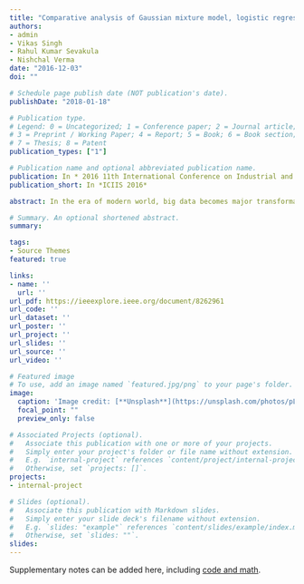 ```yaml
---
title: "Comparative analysis of Gaussian mixture model, logistic regression and random forest for big data classification using map reduce"
authors:
- admin
- Vikas Singh
- Rahul Kumar Sevakula
- Nishchal Verma 
date: "2016-12-03"
doi: ""

# Schedule page publish date (NOT publication's date).
publishDate: "2018-01-18"

# Publication type.
# Legend: 0 = Uncategorized; 1 = Conference paper; 2 = Journal article;
# 3 = Preprint / Working Paper; 4 = Report; 5 = Book; 6 = Book section;
# 7 = Thesis; 8 = Patent
publication_types: ["1"]

# Publication name and optional abbreviated publication name.
publication: In * 2016 11th International Conference on Industrial and Information Systems (ICIIS)*
publication_short: In *ICIIS 2016*

abstract: In the era of modern world, big data becomes major transformation of new technology, The amount of data generated by mankind is growing every year. To classify such big data is a challenging task with standard data mining techniques. This paper presents a Map Reduce based algorithm with Gaussian mixture model(GMM), Logistic regression(LR) and Random forest classifier(RFC). While, map phase determines the probabilities and class labels of the test data, the reduce phase predicts the class labels of test data by aggregating results from all the mappers. We have analyzed these algorithms on the basis of test accuracy, run time and number of mappers on multiple big data sets.

# Summary. An optional shortened abstract.
summary: 

tags:
- Source Themes
featured: true

links:
- name: ''
  url: ''
url_pdf: https://ieeexplore.ieee.org/document/8262961
url_code: ''
url_dataset: ''
url_poster: ''
url_project: ''
url_slides: ''
url_source: ''
url_video: ''

# Featured image
# To use, add an image named `featured.jpg/png` to your page's folder. 
image:
  caption: 'Image credit: [**Unsplash**](https://unsplash.com/photos/pLCdAaMFLTE)'
  focal_point: ""
  preview_only: false

# Associated Projects (optional).
#   Associate this publication with one or more of your projects.
#   Simply enter your project's folder or file name without extension.
#   E.g. `internal-project` references `content/project/internal-project/index.md`.
#   Otherwise, set `projects: []`.
projects:
- internal-project

# Slides (optional).
#   Associate this publication with Markdown slides.
#   Simply enter your slide deck's filename without extension.
#   E.g. `slides: "example"` references `content/slides/example/index.md`.
#   Otherwise, set `slides: ""`.
slides: 
---
```



Supplementary notes can be added here, including [code and math](https://sourcethemes.com/academic/docs/writing-markdown-latex/).


